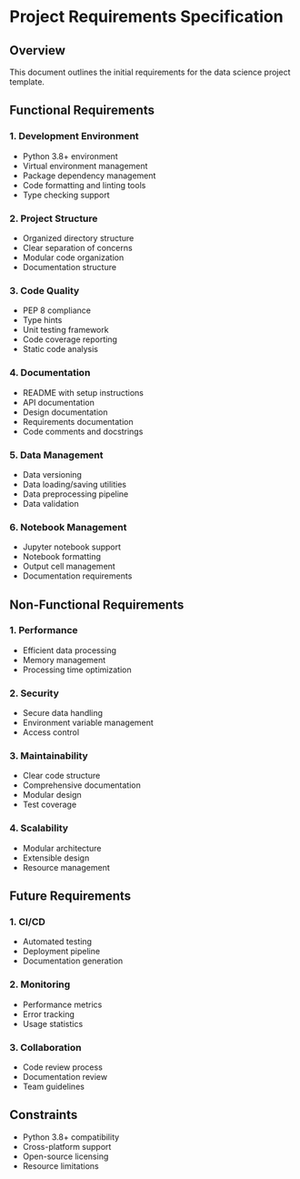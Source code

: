 # Project Requirements Specification

## Overview
This document outlines the initial requirements for the data science project template.

## Functional Requirements

### 1. Development Environment
- Python 3.8+ environment
- Virtual environment management
- Package dependency management
- Code formatting and linting tools
- Type checking support

### 2. Project Structure
- Organized directory structure
- Clear separation of concerns
- Modular code organization
- Documentation structure

### 3. Code Quality
- PEP 8 compliance
- Type hints
- Unit testing framework
- Code coverage reporting
- Static code analysis

### 4. Documentation
- README with setup instructions
- API documentation
- Design documentation
- Requirements documentation
- Code comments and docstrings

### 5. Data Management
- Data versioning
- Data loading/saving utilities
- Data preprocessing pipeline
- Data validation

### 6. Notebook Management
- Jupyter notebook support
- Notebook formatting
- Output cell management
- Documentation requirements

## Non-Functional Requirements

### 1. Performance
- Efficient data processing
- Memory management
- Processing time optimization

### 2. Security
- Secure data handling
- Environment variable management
- Access control

### 3. Maintainability
- Clear code structure
- Comprehensive documentation
- Modular design
- Test coverage

### 4. Scalability
- Modular architecture
- Extensible design
- Resource management

## Future Requirements

### 1. CI/CD
- Automated testing
- Deployment pipeline
- Documentation generation

### 2. Monitoring
- Performance metrics
- Error tracking
- Usage statistics

### 3. Collaboration
- Code review process
- Documentation review
- Team guidelines

## Constraints
- Python 3.8+ compatibility
- Cross-platform support
- Open-source licensing
- Resource limitations 